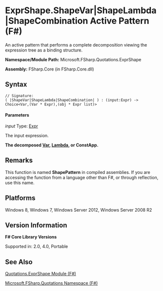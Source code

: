 # ExprShape.ShapeVar|ShapeLambda|ShapeCombination Active Pattern (F#)

An active pattern that performs a complete decomposition viewing the expression tree as a binding structure.

**Namespace/Module Path:** Microsoft.FSharp.Quotations.ExprShape

**Assembly:** FSharp.Core (in FSharp.Core.dll)


## Syntax

```
// Signature:
( |ShapeVar|ShapeLambda|ShapeCombination| ) : (input:Expr) -> Choice<Var,(Var * Expr),(obj * Expr list)>
```

#### Parameters
*input*
Type: [Expr](http://msdn.microsoft.com/en-us/library/ed6a2caf-69d4-45c2-ab97-e9b3be9bce65)


The input expression.



**The decomposed [Var](http://msdn.microsoft.com/en-us/library/2b1237f9-d897-4bcf-872a-4a297db3f7b5), [Lambda](http://msdn.microsoft.com/en-us/library/783760ed-8dd5-407e-a752-19451d81bb97), or ConstApp.**
## Remarks
This function is named **ShapePattern** in compiled assemblies. If you are accessing the function from a language other than F#, or through reflection, use this name.


## Platforms
Windows 8, Windows 7, Windows Server 2012, Windows Server 2008 R2


## Version Information
**F# Core Library Versions**

Supported in: 2.0, 4.0, Portable




## See Also
[Quotations.ExprShape Module &#40;F&#35;&#41;](Quotations.ExprShape+Module+%28FSharp%29.md)

[Microsoft.FSharp.Quotations Namespace &#40;F&#35;&#41;](Microsoft.FSharp.Quotations+Namespace+%28FSharp%29.md)

